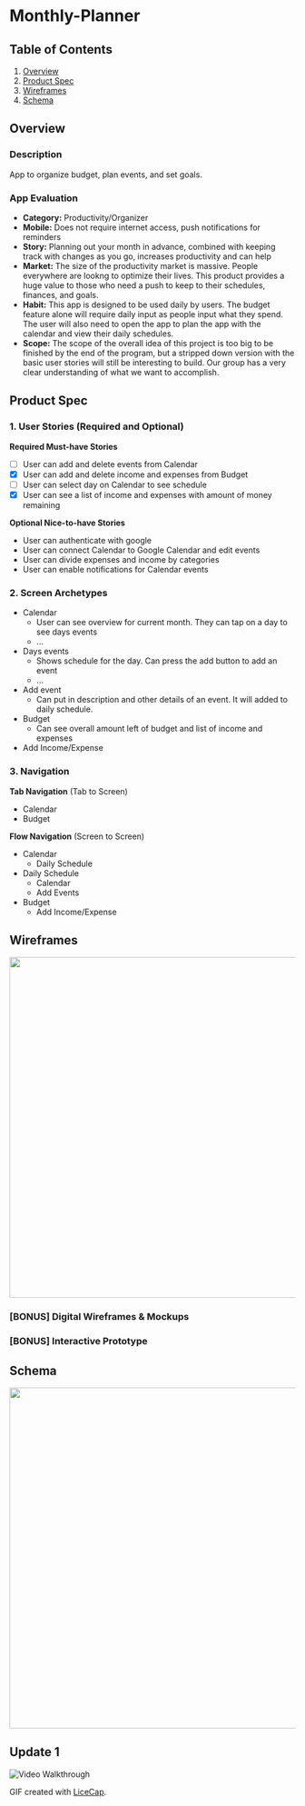 # Monthly-Planner

## Table of Contents
1. [Overview](#Overview)
1. [Product Spec](#Product-Spec)
1. [Wireframes](#Wireframes)
2. [Schema](#Schema)

## Overview
### Description
App to organize budget, plan events, and set goals.

### App Evaluation
- **Category:** Productivity/Organizer
- **Mobile:** Does not require internet access, push notifications for reminders
- **Story:** Planning out your month in advance, combined with keeping track with changes as you go, increases productivity
             and can help
- **Market:** The size of the productivity market is massive. People everywhere are lookng to optimize their lives. This product provides
              a huge value to those who need a push to keep to their schedules, finances, and goals.
- **Habit:** This app is designed to be used daily by users. The budget feature alone will require daily input as people input what they 
             spend. The user will also need to open the app to plan the app with the calendar and view their daily schedules. 
- **Scope:** The scope of the overall idea of this project is too big to be finished by the end of the program, but a stripped down version
             with the basic user stories will still be interesting to build. Our group has a very clear understanding of what we want to accomplish.

## Product Spec

### 1. User Stories (Required and Optional)

**Required Must-have Stories**

- [ ]  User can add and delete events from Calendar
- [X] User can add and delete income and expenses from Budget
- [ ] User can select day on Calendar to see schedule
- [X] User can see a list of income and expenses with amount of money remaining

**Optional Nice-to-have Stories**

* User can authenticate with google
* User can connect Calendar to Google Calendar and edit events
* User can divide expenses and income by categories
* User can enable notifications for Calendar events

### 2. Screen Archetypes

* Calendar
   * User can see overview for current month. They can tap on a day to see days events
   * ...
* Days events
   * Shows schedule for the day. Can press the add button to add an event
   * ...
* Add event
  * Can put in description and other details of an event. It will added to daily schedule.
* Budget 
  * Can see overall amount left of budget and list of income and expenses
* Add Income/Expense

### 3. Navigation

**Tab Navigation** (Tab to Screen)

* Calendar
* Budget

**Flow Navigation** (Screen to Screen)

* Calendar
   * Daily Schedule
* Daily Schedule
   * Calendar
   * Add Events
* Budget
  * Add Income/Expense

## Wireframes
<img src="wireframe.jpg" width=600>

### [BONUS] Digital Wireframes & Mockups

### [BONUS] Interactive Prototype

## Schema 
<img src="Schema.jpeg" width=600>

## Update 1
<img src='walkthrough1.gif' title='Video Walkthrough' width='' alt='Video Walkthrough' />

GIF created with [LiceCap](http://www.cockos.com/licecap/).

